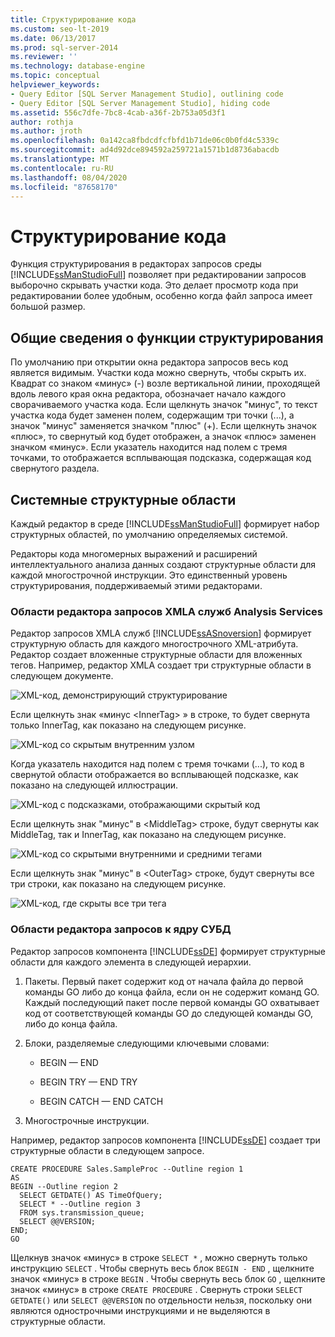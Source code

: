 ```yaml
---
title: Структурирование кода
ms.custom: seo-lt-2019
ms.date: 06/13/2017
ms.prod: sql-server-2014
ms.reviewer: ''
ms.technology: database-engine
ms.topic: conceptual
helpviewer_keywords:
- Query Editor [SQL Server Management Studio], outlining code
- Query Editor [SQL Server Management Studio], hiding code
ms.assetid: 556c7dfe-7bc8-4cab-a36f-2b753a05d3f1
author: rothja
ms.author: jroth
ms.openlocfilehash: 0a142ca8fbdcdfcfbfd1b71de06c0b0fd4c5339c
ms.sourcegitcommit: ad4d92dce894592a259721a1571b1d8736abacdb
ms.translationtype: MT
ms.contentlocale: ru-RU
ms.lasthandoff: 08/04/2020
ms.locfileid: "87658170"
---
```

# <a name="code-outlining"></a>Структурирование кода
  Функция структурирования в редакторах запросов среды [!INCLUDE[ssManStudioFull](../../../includes/ssmanstudiofull-md.md)] позволяет при редактировании запросов выборочно скрывать участки кода. Это делает просмотр кода при редактировании более удобным, особенно когда файл запроса имеет большой размер.

## <a name="outlining-overview"></a>Общие сведения о функции структурирования
 По умолчанию при открытии окна редактора запросов весь код является видимым. Участки кода можно свернуть, чтобы скрыть их. Квадрат со знаком «минус» (-) возле вертикальной линии, проходящей вдоль левого края окна редактора, обозначает начало каждого сворачиваемого участка кода. Если щелкнуть значок "минус", то текст участка кода будет заменен полем, содержащим три точки (...), а значок "минус" заменяется значком "плюс" (+). Если щелкнуть значок «плюс», то свернутый код будет отображен, а значок «плюс» заменен значком «минус». Если указатель находится над полем с тремя точками, то отображается всплывающая подсказка, содержащая код свернутого раздела.

## <a name="system-outline-regions"></a>Системные структурные области
 Каждый редактор в среде [!INCLUDE[ssManStudioFull](../../../includes/ssmanstudiofull-md.md)] формирует набор структурных областей, по умолчанию определяемых системой.

 Редакторы кода многомерных выражений и расширений интеллектуального анализа данных создают структурные области для каждой многострочной инструкции. Это единственный уровень структурирования, поддерживаемый этими редакторами.

### <a name="analysis-services-xmla-query-editor-regions"></a>Области редактора запросов XMLA служб Analysis Services
 Редактор запросов XMLA служб [!INCLUDE[ssASnoversion](../../includes/ssasnoversion-md.md)] формирует структурную область для каждого многострочного XML-атрибута. Редактор создает вложенные структурные области для вложенных тегов. Например, редактор XMLA создает три структурные области в следующем документе.

 ![XML-код, демонстрирующий структурирование](../../database-engine/media/editoutlinexmlfull.gif "XML-код, демонстрирующий структурирование")

 Если щелкнуть знак «минус \<InnerTag> » в строке, то будет свернута только InnerTag, как показано на следующем рисунке.

 ![XML-код со скрытым внутренним узлом](../../database-engine/media/editoutlinexmlinnercol.gif "XML-код со скрытым внутренним узлом")

 Когда указатель находится над полем с тремя точками (...), то код в свернутой области отображается во всплывающей подсказке, как показано на следующей иллюстрации.

 ![XML-код с подсказками, отображающими скрытый код](../../database-engine/media/editoutlinexmlmouse.gif "XML-код с подсказками, отображающими скрытый код")

 Если щелкнуть знак "минус" в \<MiddleTag> строке, будут свернуты как MiddleTag, так и InnerTag, как показано на следующем рисунке.

 ![XML-код со скрытыми внутренними и средними тегами](../../database-engine/media/editoutlinexmlmiddlecol.gif "XML-код со скрытыми внутренними и средними тегами")

 Если щелкнуть знак "минус" в \<OuterTag> строке, будут свернуты все три строки, как показано на следующем рисунке.

 ![XML-код, где скрыты все три тега](../../database-engine/media/editoutlinexmloutercol.gif "XML-код со скрытыми всеми тремя тегами")

### <a name="database-engine-query-editor-regions"></a>Области редактора запросов к ядру СУБД
 Редактор запросов компонента [!INCLUDE[ssDE](../../../includes/ssde-md.md)] формирует структурные области для каждого элемента в следующей иерархии.

1.  Пакеты. Первый пакет содержит код от начала файла до первой команды GO либо до конца файла, если он не содержит команд GO. Каждый последующий пакет после первой команды GO охватывает код от соответствующей команды GO до следующей команды GO, либо до конца файла.

2.  Блоки, разделяемые следующими ключевыми словами:

    -   BEGIN — END

    -   BEGIN TRY — END TRY

    -   BEGIN CATCH — END CATCH

3.  Многострочные инструкции.

 Например, редактор запросов компонента [!INCLUDE[ssDE](../../../includes/ssde-md.md)] создает три структурные области в следующем запросе.

```
CREATE PROCEDURE Sales.SampleProc --Outline region 1
AS
BEGIN --Outline region 2 
  SELECT GETDATE() AS TimeOfQuery;
  SELECT * --Outline region 3
  FROM sys.transmission_queue;
  SELECT @@VERSION;
END;
GO
```

 Щелкнув значок «минус» в строке `SELECT *` , можно свернуть только инструкцию `SELECT` . Чтобы свернуть весь блок `BEGIN - END` , щелкните значок «минус» в строке `BEGIN` . Чтобы свернуть весь блок `GO` , щелкните значок «минус» в строке `CREATE PROCEDURE` . Свернуть строки `SELECT GETDATE()` или `SELECT @@VERSION` по отдельности нельзя, поскольку они являются однострочными инструкциями и не выделяются в структурные области.


